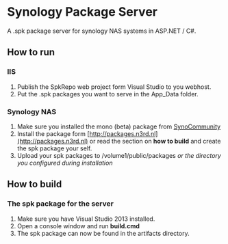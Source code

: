 # Synology Package Server

A .spk package server for synology NAS systems in ASP.NET / C#.

## How to run

### IIS

1. Publish the SpkRepo web project form Visual Studio to you webhost.
2. Put the .spk packages you want to serve in the App_Data folder.

### Synology NAS

1. Make sure you installed the mono (beta) package from [SynoCommunity](https://synocommunity.com/)
2. Install the package form [http://packages.n3rd.nl](http://packages.n3rd.nl) or read the section on **how to build** and create the spk package your self.
3. Upload your spk packages to /volume1/public/packages *or the directory you configured during installation*

## How to build

### The spk package for the server

1. Make sure you have Visual Studio 2013 installed.
2. Open a console window and run **build.cmd**
3. The spk package can now be found in the artifacts directory.

